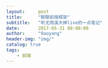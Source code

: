 ```yaml
---
layout:     post
title:      "聊聊前端框架"
subtitle:   "听尤雨溪大神live的一点笔记"
date:       2017-05-31 00:00:00 
author:     "9aoyang"
header-img: "img/"
catalog: true
tags:
    - 前端
---
```






